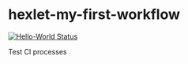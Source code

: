 # hexlet-my-first-workflow
[![Hello-World Status](https://github.com/isas2/hexlet-my-first-workflow/actions/workflows/hello-world.yml/badge.svg?event=push)](https://github.com/isas2/hexlet-my-first-workflow/actions)

Test CI processes

